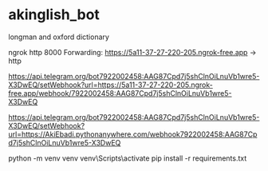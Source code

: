 # akinglish_bot
longman and oxford dictionary

ngrok http 8000
Forwarding: https://5a11-37-27-220-205.ngrok-free.app -> http

https://api.telegram.org/bot7922002458:AAG87Cpd7j5shClnOiLnuVb1wre5-X3DwEQ/setWebhook?url=https://5a11-37-27-220-205.ngrok-free.app/webhook/7922002458:AAG87Cpd7j5shClnOiLnuVb1wre5-X3DwEQ


https://api.telegram.org/bot7922002458:AAG87Cpd7j5shClnOiLnuVb1wre5-X3DwEQ/setWebhook?url=https://AkiEbadi.pythonanywhere.com/webhook7922002458:AAG87Cpd7j5shClnOiLnuVb1wre5-X3DwEQ



python -m venv venv
venv\Scripts\activate
pip install -r requirements.txt



